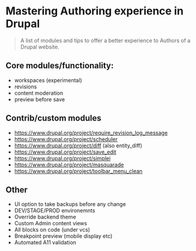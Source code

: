 # Mastering Authoring experience in Drupal
> A list of modules and tips to offer a better experience to Authors of a Drupal website.

## Core modules/functionality:
- workspaces (experimental)
- revisions
- content moderation
- preview before save

## Contrib/custom modules
- https://www.drupal.org/project/require_revision_log_message
- https://www.drupal.org/project/scheduler
- https://www.drupal.org/project/diff (also entity_diff)
- https://www.drupal.org/project/save_edit
- https://www.drupal.org/project/simplei
- https://www.drupal.org/project/masquarade
- https://www.drupal.org/project/toolbar_menu_clean

## Other
- UI option to take backups before any change
- DEV/STAGE/PROD environemnts
- Override backend theme
- Custom Admin content views
- All blocks on code (under vcs)
- Breakpoint preview (mobile display etc)
- Automated A11 validation

